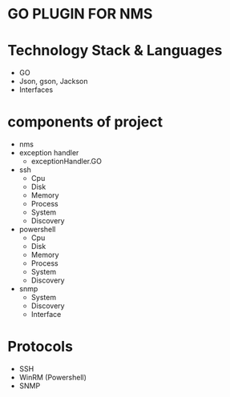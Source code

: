 # GO PLUGIN FOR NMS

# Technology Stack & Languages
- GO
- Json, gson, Jackson
- Interfaces

# components of project

- nms
 - exception handler
   - exceptionHandler.GO
 - ssh
     - Cpu
     - Disk
     - Memory
     - Process
     - System
     - Discovery
 - powershell
   - Cpu
   - Disk
   - Memory
   - Process
   - System
   - Discovery
 - snmp
   - System
   - Discovery
   - Interface
  

# Protocols 
- SSH
- WinRM (Powershell)
- SNMP

